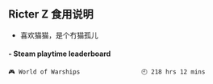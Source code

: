 ## Ricter Z 食用说明
- 喜欢猫猫，是个冇猫孤儿

<!-- steam-box start -->
#### - Steam playtime leaderboard
```text
🎮 World of Warships                 🕘 218 hrs 12 mins
```
<!-- Powered by https://github.com/YouEclipse/steam-box . -->
<!-- steam-box end -->
